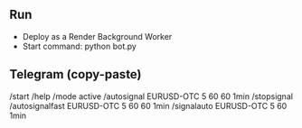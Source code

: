 ## Run
- Deploy as a Render Background Worker
- Start command: python bot.py

## Telegram (copy-paste)
/start
/help
/mode active
/autosignal EURUSD-OTC 5 60 60 1min
/stopsignal
/autosignalfast EURUSD-OTC 5 60 60 1min
/signalauto EURUSD-OTC 5 60 1min
